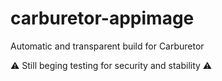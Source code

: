 # carburetor-appimage
Automatic and transparent build for Carburetor 

⚠️ Still beging testing for security and stability ⚠️
